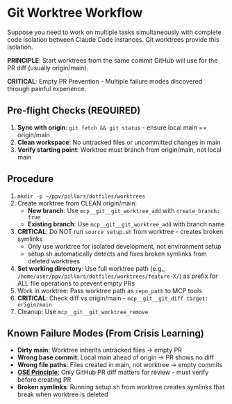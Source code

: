 # Git Worktree Workflow

Suppose you need to work on multiple tasks simultaneously with complete code isolation between Claude Code instances. Git worktrees provide this isolation.

**PRINCIPLE**: Start worktrees from the same commit GitHub will use for the PR diff (usually origin/main).

**CRITICAL**: Empty PR Prevention - Multiple failure modes discovered through painful experience.

## Pre-flight Checks (REQUIRED)
1. **Sync with origin**: `git fetch && git status` - ensure local main == origin/main
2. **Clean workspace**: No untracked files or uncommitted changes in main
3. **Verify starting point**: Worktree must branch from origin/main, not local main

## Procedure
1. `mkdir -p ~/ppv/pillars/dotfiles/worktrees`
2. Create worktree from CLEAN origin/main:
   - **New branch**: Use `mcp__git__git_worktree_add` with `create_branch: true`
   - **Existing branch**: Use `mcp__git__git_worktree_add` with branch name
3. **CRITICAL**: Do NOT run `source setup.sh` from worktree - creates broken symlinks
   - Only use worktree for isolated development, not environment setup
   - setup.sh automatically detects and fixes broken symlinks from deleted worktrees
4. **Set working directory**: Use full worktree path (e.g., `/home/user/ppv/pillars/dotfiles/worktrees/feature-X/`) as prefix for ALL file operations to prevent empty PRs
5. Work in worktree: Pass worktree path as `repo_path` to MCP tools
6. **CRITICAL**: Check diff vs origin/main - `mcp__git__git_diff target: origin/main`
7. Cleanup: Use `mcp__git__git_worktree_remove`

## Known Failure Modes (From Crisis Learning)
- **Dirty main**: Worktree inherits untracked files → empty PR
- **Wrong base commit**: Local main ahead of origin → PR shows no diff
- **Wrong file paths**: Files created in main, not worktree → empty commits
- **[OSE Principle](../principles/ose.md)**: Only GitHub PR diff matters for review - must verify before creating PR
- **Broken symlinks**: Running setup.sh from worktree creates symlinks that break when worktree is deleted

